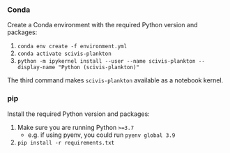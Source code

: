 ### Conda

Create a Conda environment with the required Python version and packages:

1. `conda env create -f environment.yml`
2. `conda activate scivis-plankton`
3. `python -m ipykernel install --user --name scivis-plankton --display-name "Python (scivis-plankton)"`

The third command makes `scivis-plankton` available as a notebook kernel.

### pip

Install the required Python version and packages:

1. Make sure you are running Python `>=3.7`
    - e.g. if using pyenv, you could run `pyenv global 3.9`
2. `pip install -r requirements.txt`